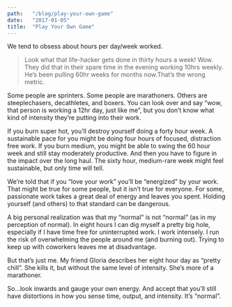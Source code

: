 ```yaml
---
path:	"/blog/play-your-own-game"
date:	"2017-01-05"
title:	"Play Your Own Game"
---
```


We tend to obsess about hours per day/week worked.


> Look what that life-hacker gets done in thirty hours a week!
> Wow. They did that in their spare time in the evening working 10hrs weekly.
> He’s been pulling 60hr weeks for months now.That’s the wrong metric.

Some people are sprinters. Some people are marathoners. Others are steeplechasers, decathletes, and boxers. You can look over and say “wow, that person is working a 12hr day, just like me”, but you don’t know what kind of intensity they’re putting into their work.

If you burn super hot, you’ll destroy yourself doing a forty hour week. A sustainable pace for you might be doing four hours of focused, distraction free work. If you burn medium, you might be able to swing the 60 hour week and still stay moderately productive. And then you have to figure in the impact over the long haul. The sixty hour, medium-rare week might feel sustainable, but only time will tell.

We’re told that if you “love your work” you’ll be “energized” by your work. That might be true for some people, but it isn’t true for everyone. For some, passionate work takes a great deal of energy and leaves you spent. Holding yourself (and others) to that standard can be dangerous.

A big personal realization was that my “normal” is not “normal” (as in my perception of normal). In eight hours I can dig myself a pretty big hole, especially if I have time free for uninterrupted work. I work intensely. I run the risk of overwhelming the people around me (and burning out). Trying to keep up with coworkers leaves me at disadvantage.

But that’s just me. My friend Gloria describes her eight hour day as “pretty chill”. She kills it, but without the same level of intensity. She’s more of a marathoner.

So…look inwards and gauge your own energy. And accept that you’ll still have distortions in how you sense time, output, and intensity. It’s “normal”.

